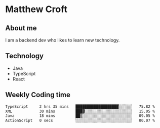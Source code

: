 # Matthew Croft

## About me
I am a backend dev who likes to learn new technology. 

## Technology
- Java
- TypeScript
- React

## Weekly Coding time
<!--START_SECTION:waka-->

```txt
TypeScript     2 hrs 35 mins   ███████████████████░░░░░░   75.82 %
XML            30 mins         ███▓░░░░░░░░░░░░░░░░░░░░░   15.05 %
Java           18 mins         ██▒░░░░░░░░░░░░░░░░░░░░░░   09.05 %
ActionScript   0 secs          ░░░░░░░░░░░░░░░░░░░░░░░░░   00.07 %
```

<!--END_SECTION:waka-->
